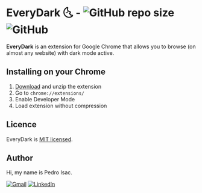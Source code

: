 # EveryDark 🌜 - ![GitHub repo size](https://img.shields.io/github/repo-size/pedro-isacss/everydark?color=%23444) ![GitHub](https://img.shields.io/github/license/pedro-isacss/everydark?color=%23444)

**EveryDark** is an extension for Google Chrome that allows you to browse (on almost any website) with dark mode active.

## Installing on your Chrome
1. [Download](https://github.com/pedro-isacss/everydark/archive/refs/heads/master.zip) and unzip the extension
2. Go to `chrome://extensions/`
3. Enable Developer Mode
4. Load extension without compression

## Licence
EveryDark is [MIT licensed](https://github.com/pedro-isacss/everydark/blob/master/LICENSE).

## Author
Hi, my name is Pedro Isac.

[![Gmail](https://img.shields.io/badge/Gmail-D14836?style=for-the-badge&logo=gmail&logoColor=white)](https://mail.google.com/mail/u/0/?to=ss.pedroisac@gmail.com&tf=cm)
[![LinkedIn](https://img.shields.io/badge/linkedin-%230077B5.svg?style=for-the-badge&logo=linkedin&logoColor=white)](https://linkedin.com/in/pedro-isacss)
